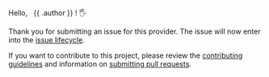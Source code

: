 Hello, &nbsp; {{ .author }} ! 🖐

Thank you for submitting an issue for this provider. The issue will now enter into the [issue lifecycle](https://github.com/hashicorp/terraform-provider-vsphere/blob/main/docs/ISSUES.md#issue-lifecycle).

If you want to contribute to this project, please review the [contributing guidelines](https://github.com/hashicorp/terraform-provider-vsphere/blob/main/docs/CONTRIBUTING.md) and information on [submitting pull requests](https://github.com/hashicorp/terraform-provider-vsphere/blob/main/docs/PULL_REQUESTS.md).